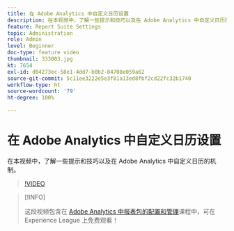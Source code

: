 ```yaml
---
title: 在 Adobe Analytics 中自定义日历设置
description: 在本视频中，了解一些提示和技巧以及在 Adobe Analytics 中自定义日历的机制。
feature: Report Suite Settings
topic: Administration
role: Admin
level: Beginner
doc-type: feature video
thumbnail: 333003.jpg
kt: 7654
exl-id: d04273ec-58e1-4dd7-b0b2-84708e059a62
source-git-commit: 5c11ee3222e5e3f81a13ed8fbf2cd22fc32b1740
workflow-type: ht
source-wordcount: '79'
ht-degree: 100%

---
```


# 在 Adobe Analytics 中自定义日历设置

在本视频中，了解一些提示和技巧以及在 Adobe Analytics 中自定义日历的机制。

>[!VIDEO](https://video.tv.adobe.com/v/333003/?quality=12&learn=on)

>[!INFO]
>
> 这段视频包含在 [Adobe Analytics 中报表包的配置和管理](https://experienceleague.adobe.com/?recommended=Analytics-A-1-2021.1.administration)课程中，可在 Experience League 上免费观看！